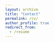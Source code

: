 ```yaml
---
layout: archive
title: "Contact"
permalink: /cv/
author_profile: true
redirect_from:
  - /resume
---
```



